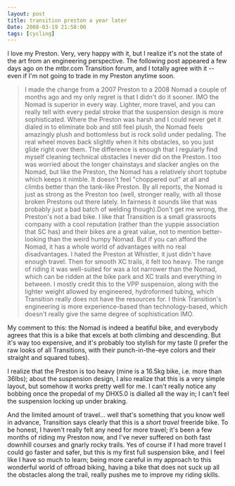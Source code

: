 ```yaml
---
layout: post
title: transition preston a year later
Date: 2008-03-19 21:58:00
tags: [cycling]
---
```

 

I love my Preston. Very, very happy with it, but I realize it's not the state of the art from an engineering perspective. The following post appeared a few days ago on the mtbr.com Transition forum, and I totally agree with it -- even if I'm not going to trade in my Preston anytime soon.  

> I made the change from a 2007 Preston to a 2008 Nomad a couple of months ago and my only regret is that I didn't do it sooner. IMO the Nomad is superior in every way. Lighter, more travel, and you can really tell with every pedal stroke that the suspension design is more sophisticated. Where the Preston was harsh and I could never get it dialed in to eliminate bob and still feel plush, the Nomad feels amazingly plush and bottomless but is rock solid under pedaling. The real wheel moves back slightly when it hits obstacles, so you just glide right over them. The difference is enough that I regularly find myself cleaning technical obstacles I never did on the Preston. I too was worried about the longer chainstays and slacker angles on the Nomad, but like the Preston, the Nomad has a relatively short toptube which keeps it nimble. It doesn't feel "choppered out" at all and climbs better than the tank-like Preston. By all reports, the Nomad is just as strong as the Preston too (well, stronger really, with all those broken Prestons out there lately. In fairness it sounds like that was probably just a bad batch of welding though).Don't get me wrong, the Preston's not a bad bike. I like that Transition is a small grassroots company with a cool reputation (rather than the yuppie association that SC has) and their bikes are a great value, not to mention better-looking than the weird humpy Nomad. But if you can afford the Nomad, it has a whole world of advantages with no real disadvantages. I hated the Preston at Whistler, it just didn't have enough travel. Then for smooth XC trails, it felt too heavy. The range of riding it was well-suited for was a lot narrower than the Nomad, which can be ridden at the bike park and XC trails and everything in between. I mostly credit this to the VPP suspension, along with the lighter weight allowed by engineered, hydroformed tubing, which Transition really does not have the resources for. I think Transition's engineering is more experience-based than technology-based, which doesn't really give the same degree of sophistication IMO.


 
My comment to this: the Nomad is indeed a beatiful bike, and everybody agrees that this is a bike that excels at both climbing and descending. But it's way too expensive, and it's probably too stylish for my taste (I prefer the raw looks of all Transitions, with their punch-in-the-eye colors and their straight and squared tubes).  
  
I realize that the Preston is too heavy (mine is a 16.5kg bike, i.e. more than 36lbs); about the suspension design, I also realize that this is a very simple layout, but somehow it works pretty well for me. I can't really notice any bobbing once the propedal of my DHX5.0 is dialled all the way in; I can't feel the suspension locking up under braking.  
  
And the limited amount of travel... well that's something that you know well in advance, Transition says clearly that this is a _short travel_ freeride bike. To be honest, I haven't really felt any need for more travel; it's been a few months of riding my Preston now, and I've never suffered on both fast downhill courses and gnarly rocky trails. Yes of course if I had more travel I could go faster and safer, but this is my first full suspension bike, and I feel like I have so much to learn; being more careful in my approach to this wonderful world of offroad biking, having a bike that does not suck up all the obstacles along the trail, really pushes me to improve my riding skills. 
